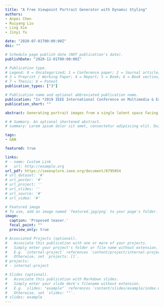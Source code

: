 ```yaml
---
title: "A Free Viewpoint Portrait Generator with Dynamic Styling"
authors:
- Anpei Chen
- Ruiyang Liu
- Ling Xie
- Jinyi Yu

date: "2020-07-01T00:00:00Z"
doi: ""

# Schedule page publish date (NOT publication's date).
publishDate: "2020-12-01T00:00:00Z"

# Publication type.
# Legend: 0 = Uncategorized; 1 = Conference paper; 2 = Journal article;
# 3 = Preprint / Working Paper; 4 = Report; 5 = Book; 6 = Book section;
# 7 = Thesis; 8 = Patent
publication_types: ["3"]

# Publication name and optional abbreviated publication name.
publication: "In *2019 IEEE International Conference on Multimedia & Expo Workshops (ICMEW) 2019*"
publication_short: ""

abstract: Generating portrait images from a single latent space facing the problem of entangled attributes, making it difficult to explicitly adjust the generation on specific attributes, e.g., contour and viewpoint control or dynamic styling. Therefore, we propose to decompose the generation space into two subspaces: geometric and texture space. We first encode portrait scans with a semantic occupancy field (SOF), which represents semantic-embedded geometry structure and output free viewpoint semantic segmentation maps. Then we design a semantic instance wised(SIW) StyleGAN to regionally styling the segmentation map. We capture 664 3D portrait scans for our SOF training and use real capture photos(FFHQ[12] and CelebA-HQ[16]) for SIW StyleGAN training. Adequate experiments show that our representations enable appearance consistent shape, pose, regional styles controlling, achieve state-of-the-art results, and generalize well in various application scenarios.

# # Summary. An optional shortened abstract.
# summary: Lorem ipsum dolor sit amet, consectetur adipiscing elit. Duis posuere tellus ac convallis placerat. Proin tincidunt magna sed ex sollicitudin condimentum.

tags:
- GAN

featured: true

links:
# - name: Custom Link
#   url: http://example.org
url_pdf: https://ieeexplore.ieee.org/document/8795054
# url_dataset: '#'
# url_poster: '#'
# url_project: ''
# url_slides: ''
# url_source: '#'
# url_video: '#'

# Featured image
# To use, add an image named `featured.jpg/png` to your page's folder. 
image:
  caption: 'Proposed teaser.'
  focal_point: ""
  preview_only: true

# Associated Projects (optional).
#   Associate this publication with one or more of your projects.
#   Simply enter your project's folder or file name without extension.
#   E.g. `internal-project` references `content/project/internal-project/index.md`.
#   Otherwise, set `projects: []`.
# projects:
# - internal-project

# Slides (optional).
#   Associate this publication with Markdown slides.
#   Simply enter your slide deck's filename without extension.
#   E.g. `slides: "example"` references `content/slides/example/index.md`.
#   Otherwise, set `slides: ""`.
# slides: example
---
```


<!-- {{% alert note %}}
Click the *Slides* button above to demo Academic's Markdown slides feature.
{{% /alert %}}

Supplementary notes can be added here, including [code and math](https://sourcethemes.com/academic/docs/writing-markdown-latex/). -->
